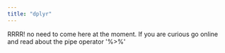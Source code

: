 ```yaml
---
title: "dplyr"
---
```


RRRR! no need to come here at the moment. If you are curious go online and read about the pipe operator '%>%'
